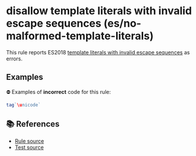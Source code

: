 # disallow template literals with invalid escape sequences (es/no-malformed-template-literals)

This rule reports ES2018 [template literals with invalid escape sequences](https://github.com/tc39/proposal-template-literal-revision#readme) as errors.

## Examples

⛔ Examples of **incorrect** code for this rule:

```js
tag`\unicode`
```

## 📚 References

- [Rule source](../../lib/rules/no-malformed-template-literals.js)
- [Test source](../../tests/lib/rules/no-malformed-template-literals.js)
